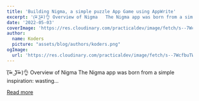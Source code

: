 ```yaml
---
title: 'Building Nigma, a simple puzzle App Game using AppWrite'
excerpt: '(͠≖ ͜ʖ͠≖)👌 Overview of Nigma   The Nigma app was born from a simple inspiration: wasting...'
date: '2022-05-03'
coverImage: 'https://res.cloudinary.com/practicaldev/image/fetch/s--7WcfbuTW--/c_imagga_scale,f_auto,fl_progressive,h_420,q_auto,w_1000/https://dev-to-uploads.s3.amazonaws.com/uploads/articles/rv0xrz4wqob6xxhtxwsm.png'
author:
  name: Koders
  picture: "assets/blog/authors/koders.png"
ogImage:
  url: 'https://res.cloudinary.com/practicaldev/image/fetch/s--7WcfbuTW--/c_imagga_scale,f_auto,fl_progressive,h_420,q_auto,w_1000/https://dev-to-uploads.s3.amazonaws.com/uploads/articles/rv0xrz4wqob6xxhtxwsm.png'
---
```


(͠≖ ͜ʖ͠≖)👌 Overview of Nigma   The Nigma app was born from a simple inspiration: wasting...

[Read more](https://dev.to/calo001/building-nigma-a-simple-puzzle-app-game-using-appwrite-4f0o)

